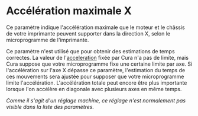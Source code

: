 Accélération maximale X
====
Ce paramètre indique l'accélération maximale que le moteur et le châssis de votre imprimante peuvent supporter dans la direction X, selon le microprogramme de l'imprimante.

Ce paramètre n'est utilisé que pour obtenir des estimations de temps correctes. La valeur de l'[acceleration](../speed/acceleration_print.md) fixée par Cura n'a pas de limite, mais Cura suppose que votre microprogramme fixe une certaine limite par axe. Si l'accélération sur l'axe X dépasse ce paramètre, l'estimation du temps de ces mouvements sera ajustée pour supposer que votre microprogramme limite l'accélération. L'accélération totale peut encore être plus importante lorsque l'on accélère en diagonale avec plusieurs axes en même temps.

*Comme il s'agit d'un réglage machine, ce réglage n'est normalement pas visible dans la liste des paramètres.*
